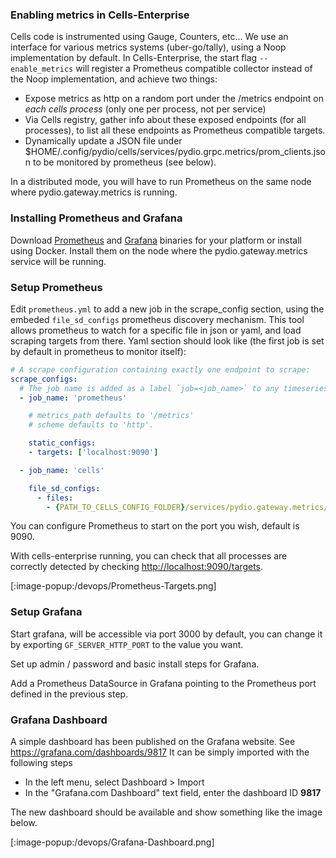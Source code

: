 ### Enabling metrics in Cells-Enterprise

Cells code is instrumented using Gauge, Counters, etc... We use an interface for various metrics systems (uber-go/tally), using a Noop
implementation by default. In Cells-Enterprise, the start flag `--enable_metrics` will register a Prometheus compatible collector instead of the Noop implementation, and achieve two things:

- Expose metrics as http on a random port under the /metrics endpoint on *each cells process* (only one per process, not per service)
- Via Cells registry, gather info about these exposed endpoints (for all processes), to list all these endpoints as Prometheus compatible targets.
- Dynamically update a JSON file under $HOME/.config/pydio/cells/services/pydio.grpc.metrics/prom_clients.json to be monitored by prometheus (see below).

In a distributed mode, you will have to run Prometheus on the same node where pydio.gateway.metrics is running.

### Installing Prometheus and Grafana

Download [Prometheus](https://prometheus.io/download/) and [Grafana](https://grafana.com/grafana/download) binaries for your platform or install using Docker.
Install them on the node where the pydio.gateway.metrics service will be running.

### Setup Prometheus

Edit `prometheus.yml` to add a new job in the scrape_config section, using the embeded `file_sd_configs` prometheus discovery mechanism.
This tool allows prometheus to watch for a specific file in json or yaml, and load scraping targets from there.
Yaml section should look like (the first job is set by default in prometheus to monitor itself):

```yaml
# A scrape configuration containing exactly one endpoint to scrape:
scrape_configs:
  # The job name is added as a label `job=<job_name>` to any timeseries scraped from this config.
  - job_name: 'prometheus'

    # metrics_path defaults to '/metrics'
    # scheme defaults to 'http'.

    static_configs:
    - targets: ['localhost:9090']

  - job_name: 'cells'

    file_sd_configs:
      - files:
        - {PATH_TO_CELLS_CONFIG_FOLDER}/services/pydio.gateway.metrics/prom_clients.json
```

You can configure  Prometheus to start on the port you wish, default is 9090.

With cells-enterprise running, you can check that all processes are correctly detected by checking [http://localhost:9090/targets](http://localhost:9090/targets).

<!-- ![Prom Targets](https://github.com/pydio/internal-tracker/raw/master/howtos/resources/Prometheus-Targets.png) -->
[:image-popup:/devops/Prometheus-Targets.png]

### Setup Grafana

Start grafana, will be accessible via port 3000 by default, you can change it by exporting `GF_SERVER_HTTP_PORT` to the value you want.

Set up admin / password and basic install steps for Grafana.

Add a Prometheus DataSource in Grafana pointing to the Prometheus port defined in the previous step.

### Grafana Dashboard

A simple dashboard has been published on the Grafana website. See https://grafana.com/dashboards/9817 
It can be simply imported with the following steps

- In the left menu, select Dashboard > Import
- In the "Grafana.com Dashboard" text field, enter the dashboard ID **9817**

The new dashboard should be available and show something like the image below.

<!-- ![Dashboard](https://github.com/pydio/internal-tracker/raw/master/howtos/resources/Grafana-Dashboard.png) -->
[:image-popup:/devops/Grafana-Dashboard.png]
